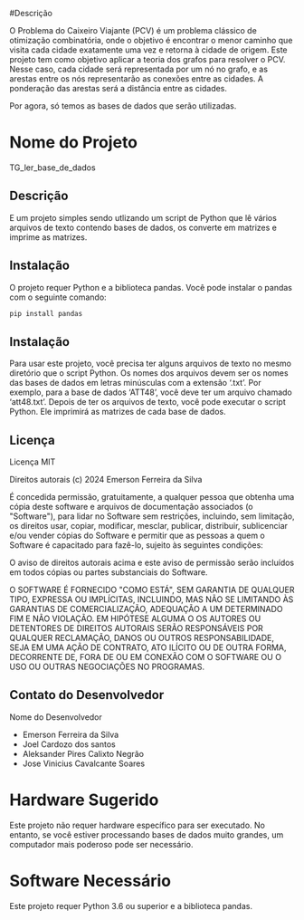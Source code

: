 #Descrição

O Problema do Caixeiro Viajante (PCV) é um problema clássico de otimização combinatória, onde o objetivo é encontrar o menor caminho que visita cada cidade exatamente uma vez e retorna à cidade de origem. 
Este projeto tem como objetivo aplicar a teoria dos grafos para resolver o PCV. Nesse caso, cada cidade será representada por um nó no grafo, e as arestas entre os nós representarão as conexões entre as cidades. 
A ponderação das arestas será a distância entre as cidades.
 
Por agora, só temos as bases de dados que serão utilizadas.

# Nome do Projeto
TG_ler_base_de_dados

## Descrição
E um projeto simples sendo utlizando um script de Python que lê vários arquivos de texto contendo bases de dados, os converte em matrizes e imprime as matrizes.

## Instalação
O projeto requer Python e a biblioteca pandas. Você pode instalar o pandas com o seguinte comando:
```bash
pip install pandas

```

## Instalação
Para usar este projeto, você precisa ter alguns arquivos de texto no mesmo diretório que o script Python. Os nomes dos arquivos devem ser os nomes das bases de dados em letras minúsculas com a extensão ‘.txt’. Por exemplo, para a base de dados ‘ATT48’, você deve ter um arquivo chamado ‘att48.txt’.
Depois de ter os arquivos de texto, você pode executar o script Python. Ele imprimirá as matrizes de cada base de dados.

## Licença
Licença MIT

Direitos autorais (c) 2024 Emerson Ferreira da Silva

É concedida permissão, gratuitamente, a qualquer pessoa que obtenha uma cópia
deste software e arquivos de documentação associados (o "Software"), para lidar
no Software sem restrições, incluindo, sem limitação, os direitos
usar, copiar, modificar, mesclar, publicar, distribuir, sublicenciar e/ou vender
cópias do Software e permitir que as pessoas a quem o Software é
capacitado para fazê-lo, sujeito às seguintes condições:

O aviso de direitos autorais acima e este aviso de permissão serão incluídos em todos
cópias ou partes substanciais do Software.

O SOFTWARE É FORNECIDO "COMO ESTÁ", SEM GARANTIA DE QUALQUER TIPO, EXPRESSA OU
IMPLÍCITAS, INCLUINDO, MAS NÃO SE LIMITANDO ÀS GARANTIAS DE COMERCIALIZAÇÃO,
ADEQUAÇÃO A UM DETERMINADO FIM E NÃO VIOLAÇÃO. EM HIPÓTESE ALGUMA O
OS AUTORES OU DETENTORES DE DIREITOS AUTORAIS SERÃO RESPONSÁVEIS POR QUALQUER RECLAMAÇÃO, DANOS OU OUTROS
RESPONSABILIDADE, SEJA EM UMA AÇÃO DE CONTRATO, ATO ILÍCITO OU DE OUTRA FORMA, DECORRENTE DE,
FORA DE OU EM CONEXÃO COM O SOFTWARE OU O USO OU OUTRAS NEGOCIAÇÕES NO
PROGRAMAS.

## Contato do Desenvolvedor
Nome do Desenvolvedor 
- Emerson Ferreira da Silva 
- Joel Cardozo dos santos
- Aleksander Pires Calixto Negrão
- Jose Vinicius Cavalcante Soares

# Hardware Sugerido
Este projeto não requer hardware específico para ser executado. No entanto, se você estiver processando bases de dados muito grandes, um computador mais poderoso pode ser necessário.

# Software Necessário
Este projeto requer Python 3.6 ou superior e a biblioteca pandas.
